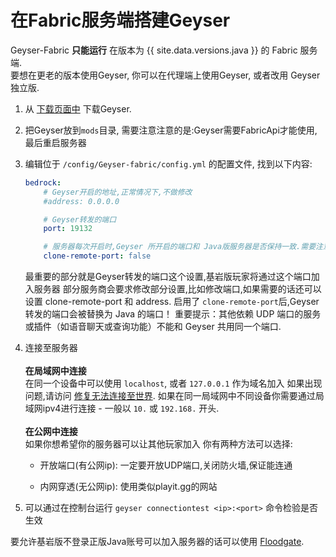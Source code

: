 
# 在Fabric服务端搭建Geyser

<div class="alert alert-warning" role="alert">
	Geyser-Fabric <b>只能运行</b> 在版本为 {{ site.data.versions.java }} 的 Fabric 服务端. <br>
    要想在更老的版本使用Geyser, 你可以在代理端上使用Geyser, 或者改用 Geyser 独立版. 
 </div>

1. 从 [下载页面中](https://download.geysermc.org/v2/projects/geyser/versions/latest/builds/latest/downloads/fabric) 下载Geyser.
2. 把Geyser放到`mods`目录, 需要注意注意的是:Geyser需要FabricApi才能使用,最后重启服务器
3. 编辑位于 `/config/Geyser-fabric/config.yml` 的配置文件, 找到以下内容:

    ```yaml
    bedrock: 
        # Geyser开启的地址,正常情况下,不做修改
        #address: 0.0.0.0

        # Geyser转发的端口
        port: 19132

        # 服务器每次开启时,Geyser 所开启的端口和 Java版服务器是否保持一致.需要注意的是,Geyser独立版无法使用此选项
        clone-remote-port: false
    ``` 
   最重要的部分就是Geyser转发的端口这个设置,基岩版玩家将通过这个端口加入服务器
   部分服务商会要求修改部分设置,比如修改端口,如果需要的话还可以设置 clone-remote-port 和 address.
   启用了 `clone-remote-port`后,Geyser转发的端口会被替换为 Java 的端口！
   重要提示：其他依赖 UDP 端口的服务或插件（如语音聊天或查询功能）不能和 Geyser 共用同一个端口.

4. 连接至服务器
   <br> <br>
   **在局域网中连接** <br>
   在同一个设备中可以使用 `localhost`, 或者 `127.0.0.1` 作为域名加入
   如果出现问题,请访问 [修复无法连接至世界](/geyser/fixing-unable-to-connect-to-world/#Using-Geyser-on-the-same-computer).
   如果在同一局域网中不同设备你需要通过局域网ipv4进行连接 - 一般以 `10.` 或 `192.168.` 开头.
   <br> <br>
   **在公网中连接**<br>
   如果你想希望你的服务器可以让其他玩家加入
   你有两种方法可以选择: <br>

    - 开放端口(有公网ip): 一定要开放UDP端口,关闭防火墙,保证能连通

    - 内网穿透(无公网ip): 使用类似playit.gg的网站

5. 可以通过在控制台运行 `geyser connectiontest <ip>:<port>` 命令检验是否生效

<div class="alert alert-info" role="alert">
   要允许基岩版不登录正版Java账号可以加入服务器的话可以使用 <a href="/floodgate/setup/">Floodgate</a>.
</div>